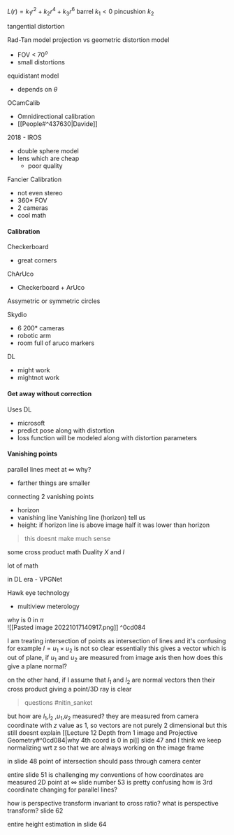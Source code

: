 

$L(r) = k_1 r^2 + k_2 r^4 + k_3 r^6$
barrel  $k_1 < 0$
pincushion $k_2$

tangential distortion

Rad-Tan model 
projection vs geometric distortion model
- FOV < $70^o$ 
- small distortions

equidistant model
- depends on $\theta$ 

OCamCalib
- Omnidirectional calibration 
- [[People#^437630|Davide]]

2018 - IROS
- double sphere model
- lens which are cheap 
	- poor quality

Fancier Calibration
- not even stereo
- 360* FOV
- 2 cameras
- cool math

#### Calibration
Checkerboard
- great corners

ChArUco
- Checkerboard + ArUco

Assymetric or symmetric circles



Skydio
- 6 200* cameras
- robotic arm 
- room full of aruco markers

DL
- might work 
- mightnot work


#### Get away without correction

Uses DL
- microsoft
- predict pose along with distortion
- loss function will be modeled along with distortion parameters


#### Vanishing points
parallel lines meet at $\infty$
why?
- farther things are smaller

connecting 2 vanishing points 
- horizon
- vanishing line
Vanishing line (horizon) tell us
- height: if horizon line is above image half it was lower than horizon
>this doesnt make much sense 


some cross product math
Duality
$X$ and $l$

lot of math

in DL era - VPGNet

Hawk eye technology
- multiview meterology

why is $0$ in $\pi$   
![[Pasted image 20221017140917.png]] ^0cd084

I am treating intersection of points as intersection of lines and it's confusing
for example 
$l = u_1 \times u_2$ is not so clear 
essentially this gives a vector which is out of plane, 
if $u_1$ and $u_2$ are measured from image axis then how does this give a plane normal?

on the other hand, if I assume that $l_1$ and $l_2$ are normal vectors then their cross product giving a point/3D ray is clear 

>questions #nitin_sanket 

but how are $l_1$,$l_2$ ,$u_1$,$u_2$ measured? 
	they are measured from camera coordinate with $z$ value as $1$, so vectors are not purely 2 dimensional
	but this still doesnt explain [[Lecture 12 Depth from 1 image and Projective Geometry#^0cd084|why 4th coord is 0 in pi]] slide 47
	and I think we keep normalizing wrt z so that we are always working on the image frame
	
in slide 48 point of intersection should pass through camera center

entire slide 51 is challenging my conventions of how coordinates are measured
2D point at $\infty$ slide number 53 is pretty confusing
	how is 3rd coordinate changing for parallel lines? 


how is perspective transform invariant to cross ratio? 
	what is perspective transform? slide 62

entire height estimation in slide 64

